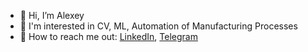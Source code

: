 - :wave: Hi, I’m Alexey
- :book: I'm interested in CV, ML, Automation of Manufacturing Processes
- :handshake: How to reach me out: [LinkedIn](https://www.linkedin.com/in/alexeygoncharenko/), [Telegram](https://t.me/AlexeyGoncharenko)
<!---
AlexeyGoncharenko/AlexeyGoncharenko is a ✨ special ✨ repository because its `README.md` (this file) appears on your GitHub profile.
You can click the Preview link to take a look at your changes.
--->
